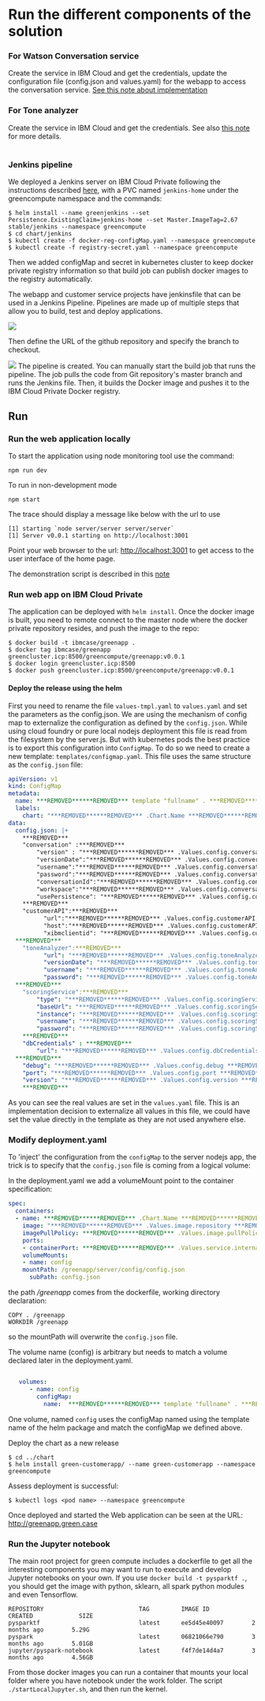 # Run the different components of the solution


### For Watson Conversation service

Create the service in IBM Cloud and get the credentials, update the configuration file (config.json and values.yaml) for the webapp to access the conversation service. [See this note about implementation](./wcs/README.md)

### For Tone analyzer

Create the service in IBM Cloud and get the credentials. See also [this note](./design/w-tone-analyzer.md) for more details.

#
### Jenkins pipeline

We deployed a Jenkins server on IBM Cloud Private following the instructions described [here](https://github.com/ibm-cloud-architecture/refarch-integration/tree/master/docs/devops#jenkins-on-icp), with a PVC named `jenkins-home` under the greencompute namespace and the commands:
```
$ helm install --name greenjenkins --set Persistence.ExistingClaim=jenkins-home --set Master.ImageTag=2.67 stable/jenkins --namespace greencompute
$ cd chart/jenkins
$ kubectl create -f docker-reg-configMap.yaml --namespace greencompute
$ kubectl create -f registry-secret.yaml --namespace greencompute
```
Then we added configMap and secret in kubernetes cluster to keep docker private registry information so that build job can publish docker images to the registry automatically.

The webapp and customer service projects have jenkinsfile that can be used in a Jenkins Pipeline. Pipelines are made up of multiple steps that allow you to build, test and deploy applications.

![](green-web-pipeline.png)

Then define the URL of the github repository and specify the branch to checkout.

![](pipeline-web.png)
The pipeline is created. You can manually start the build job that runs the pipeline. The job pulls the code from Git repository's master branch and runs the Jenkins file. Then, it builds the Docker image and pushes it to the IBM Cloud Private Docker registry.


## Run

### Run the web application locally

To start the application using node monitoring tool use the command:
```
npm run dev
```
To run in non-development mode
```
npm start
```

The trace should display a message like below with the url to use
```
[1] starting `node server/server server/server`
[1] Server v0.0.1 starting on http://localhost:3001
```

Point your web browser to the url: [http://localhost:3001](http://localhost:3001) to get access to the user interface of the home page.

The demonstration script is described in this [note](./flow/README.md)

### Run web app on IBM Cloud Private

The application can be deployed with `helm install`. Once the docker image is built, you need to remote connect to the master node where the docker private repository resides, and push the image to the repo:
```
$ docker build -t ibmcase/greenapp .
$ docker tag ibmcase/greenapp  greencluster.icp:8500/greencompute/greenapp:v0.0.1
$ docker login greencluster.icp:8500
$ docker push greencluster.icp:8500/greencompute/greenapp:v0.0.1
```

#### Deploy the release using the helm

First you need to rename the file `values-tmpl.yaml` to `values.yaml` and set the parameters as the config.json. We are using the mechanism of config map to externalize the configuration as defined by the `config.json`. While using cloud foundry or pure local nodejs deployment this file is read from the filesystem by the server.js. But with kubernetes pods the best practice is to export this configuration into `ConfigMap`.
To do so we need to create a new template: `templates/configmap.yaml`. This file uses the same structure as the `config.json` file:

```yaml
apiVersion: v1
kind: ConfigMap
metadata:
  name: ***REMOVED******REMOVED*** template "fullname" . ***REMOVED******REMOVED***
  labels:
    chart: "***REMOVED******REMOVED*** .Chart.Name ***REMOVED******REMOVED***-***REMOVED******REMOVED*** .Chart.Version | replace "+" "_" ***REMOVED******REMOVED***"
data:
  config.json: |+
    ***REMOVED***
    "conversation" :***REMOVED***
        "version" : "***REMOVED******REMOVED*** .Values.config.conversation.version ***REMOVED******REMOVED***",
        "versionDate":"***REMOVED******REMOVED*** .Values.config.conversation.versionDate ***REMOVED******REMOVED***",
        "username":"***REMOVED******REMOVED*** .Values.config.conversation.username ***REMOVED******REMOVED***",
        "password":"***REMOVED******REMOVED*** .Values.config.conversation.password ***REMOVED******REMOVED***",
        "conversationId":"***REMOVED******REMOVED*** .Values.config.conversation.conversationId ***REMOVED******REMOVED***",
        "workspace":"***REMOVED******REMOVED*** .Values.config.conversation.workspace ***REMOVED******REMOVED***",
        "usePersistence": "***REMOVED******REMOVED*** .Values.config.conversation.usePersistence ***REMOVED******REMOVED***"
    ***REMOVED***
    "customerAPI":***REMOVED***
          "url":"***REMOVED******REMOVED*** .Values.config.customerAPI.url ***REMOVED******REMOVED***",
          "host":"***REMOVED******REMOVED*** .Values.config.customerAPI.host ***REMOVED******REMOVED***",
          "xibmclientid": "***REMOVED******REMOVED*** .Values.config.customerAPI.xibmclientid ***REMOVED******REMOVED***"
  ***REMOVED***
    "toneAnalyzer":***REMOVED***
          "url": "***REMOVED******REMOVED*** .Values.config.toneAnalyzer.url ***REMOVED******REMOVED***",
          "versionDate": "***REMOVED******REMOVED*** .Values.config.toneAnalyzer.versionDate ***REMOVED******REMOVED***",
          "username": "***REMOVED******REMOVED*** .Values.config.toneAnalyzer.username ***REMOVED******REMOVED***",
          "password": "***REMOVED******REMOVED*** .Values.config.toneAnalyzer.password ***REMOVED******REMOVED***"
  ***REMOVED***
    "scoringService":***REMOVED***
        "type": "***REMOVED******REMOVED*** .Values.config.scoringService.type ***REMOVED******REMOVED***",
        "baseUrl": "***REMOVED******REMOVED*** .Values.config.scoringService.baseUrl ***REMOVED******REMOVED***",
        "instance": "***REMOVED******REMOVED*** .Values.config.scoringService.instance ***REMOVED******REMOVED***",
        "username": "***REMOVED******REMOVED*** .Values.config.scoringService.username ***REMOVED******REMOVED***",
        "password": "***REMOVED******REMOVED*** .Values.config.scoringService.password ***REMOVED******REMOVED***"
    ***REMOVED***
    "dbCredentials" : ***REMOVED***
        "url": "***REMOVED******REMOVED*** .Values.config.dbCredentials.url ***REMOVED******REMOVED***"
  ***REMOVED***
    "debug": "***REMOVED******REMOVED*** .Values.config.debug ***REMOVED******REMOVED***",
    "port": "***REMOVED******REMOVED*** .Values.config.port ***REMOVED******REMOVED***",
    "version": "***REMOVED******REMOVED*** .Values.config.version ***REMOVED******REMOVED***"
    ***REMOVED***

```
As you can see the real values are set in the `values.yaml` file. This is an implementation decision to externalize all values in this file, we could have set the value directly in the template as they are not used anywhere else.

### Modify deployment.yaml

To 'inject' the configuration from the `configMap` to the server nodejs app, the trick is to specify that the `config.json` file is coming from a logical volume:

In the deployment.yaml we add a volumeMount point to the container specification:
```yaml
spec:
  containers:
  - name: ***REMOVED******REMOVED*** .Chart.Name ***REMOVED******REMOVED***
    image: "***REMOVED******REMOVED*** .Values.image.repository ***REMOVED******REMOVED***:***REMOVED******REMOVED*** .Values.image.tag ***REMOVED******REMOVED***"
    imagePullPolicy: ***REMOVED******REMOVED*** .Values.image.pullPolicy ***REMOVED******REMOVED***
    ports:
    - containerPort: ***REMOVED******REMOVED*** .Values.service.internalPort ***REMOVED******REMOVED***
    volumeMounts:
    - name: config
    mountPath: /greenapp/server/config/config.json
      subPath: config.json
```
the path */greenapp* comes from the dockerfile, working directory declaration:
```docker
COPY . /greenapp
WORKDIR /greenapp
```
so the mountPath will overwrite the `config.json` file.

The volume name (config) is arbitrary but needs to match a volume declared later in the deployment.yaml.

```yaml

   volumes:
      - name: config
        configMap:
          name:  ***REMOVED******REMOVED*** template "fullname" . ***REMOVED******REMOVED***
```
One volume, named `config` uses the configMap named using the template name of the helm package and match the configMap we defined above.

Deploy the chart as a new release
```
$ cd ../chart
$ helm install green-customerapp/ --name green-customerapp --namespace greencompute
```

Assess deployment is successful:
```
$ kubectl logs <pod name> --namespace greencompute
```

Once deployed and started the Web application can be seen at the URL: http://greenapp.green.case

### Run the Jupyter notebook

The main root project for green compute includes a dockerfile to get all the interesting components you may want to run to execute and develop Jupyter notebooks on your own. If you use `docker build -t pysparktf .`, you should get the image with python, sklearn, all spark python modules and even Tensorflow.

```
REPOSITORY                           TAG         IMAGE ID            CREATED             SIZE
pysparktf                            latest      ee5d45e40097        2 months ago        5.29G
pyspark                              latest      06821066e790        3 months ago        5.01GB
jupyter/pyspark-notebook             latest      f4f7de14d4a7        3 months ago        4.56GB

```

From those docker images you can run a container that mounts your local folder where you have notebook under the work folder. The script `./startLocalJupyter.sh`, and then run the kernel.
